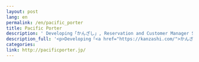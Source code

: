 ```yaml
---
layout: post
lang: en
permalink: /en/pacific_porter
title: Pacific Porter
description: ' Developing「かんざし」, Reservation and Customer Manager System for Beauty Salon. '
description_full: '<p>Developing「<a href="https://kanzashi.com/">かんざし</a>」, Reservation and Customer Manager System for Beauty Salon.</p>'
categories: 
link: http://pacificporter.jp/
---
```

